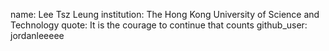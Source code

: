 name: Lee Tsz Leung
institution: The Hong Kong University of Science and Technology
quote: It is the courage to continue that counts
github_user: jordanleeeee